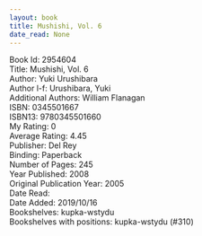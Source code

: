 ```yaml
---
layout: book
title: Mushishi, Vol. 6
date_read: None
---
```


Book Id: 2954604<br />
Title: Mushishi, Vol. 6<br />
Author: Yuki Urushibara<br />
Author l-f: Urushibara, Yuki<br />
Additional Authors: William Flanagan<br />
ISBN: 0345501667<br />
ISBN13: 9780345501660<br />
My Rating: 0<br />
Average Rating: 4.45<br />
Publisher: Del Rey<br />
Binding: Paperback<br />
Number of Pages: 245<br />
Year Published: 2008<br />
Original Publication Year: 2005<br />
Date Read: <br />
Date Added: 2019/10/16<br />
Bookshelves: kupka-wstydu<br />
Bookshelves with positions: kupka-wstydu (#310)<br />

